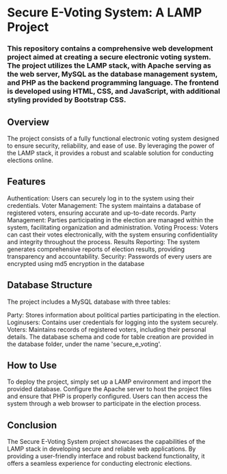 # Secure E-Voting System: A LAMP Project


### This repository contains a comprehensive web development project aimed at creating a secure electronic voting system. The project utilizes the LAMP stack, with Apache serving as the web server, MySQL as the database management system, and PHP as the backend programming language. The frontend is developed using HTML, CSS, and JavaScript, with additional styling provided by Bootstrap CSS.


## Overview

The project consists of a fully functional electronic voting system designed to ensure security, reliability, and ease of use. By leveraging the power of the LAMP stack, it provides a robust and scalable solution for conducting elections online.



## Features

Authentication: Users can securely log in to the system using their credentials.
Voter Management: The system maintains a database of registered voters, ensuring accurate and up-to-date records.
Party Management: Parties participating in the election are managed within the system, facilitating organization and administration.
Voting Process: Voters can cast their votes electronically, with the system ensuring confidentiality and integrity throughout the process.
Results Reporting: The system generates comprehensive reports of election results, providing transparency and accountability.
Security: Passwords of every users are encrypted using md5 encryption in the database

##  Database Structure


The project includes a MySQL database with three tables:


Party: Stores information about political parties participating in the election.
Loginusers: Contains user credentials for logging into the system securely.
Voters: Maintains records of registered voters, including their personal details.
The database schema and code for table creation are provided in the database folder, under the name 'secure_e_voting'.

## How to Use

To deploy the project, simply set up a LAMP environment and import the provided database. Configure the Apache server to host the project files and ensure that PHP is properly configured. Users can then access the system through a web browser to participate in the election process.

## Conclusion


The Secure E-Voting System project showcases the capabilities of the LAMP stack in developing secure and reliable web applications. By providing a user-friendly interface and robust backend functionality, it offers a seamless experience for conducting electronic elections.
